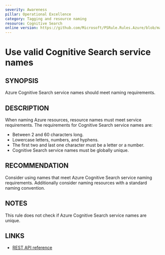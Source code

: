 ```yaml
---
severity: Awareness
pillar: Operational Excellence
category: Tagging and resource naming
resource: Cognitive Search
online version: https://github.com/Microsoft/PSRule.Rules.Azure/blob/main/docs/en/rules/Azure.Search.Name.md
---
```


# Use valid Cognitive Search service names

## SYNOPSIS

Azure Cognitive Search service names should meet naming requirements.

## DESCRIPTION

When naming Azure resources, resource names must meet service requirements.
The requirements for Cognitive Search service names are:

- Between 2 and 60 characters long.
- Lowercase letters, numbers, and hyphens.
- The first two and last one character must be a letter or a number.
- Cognitive Search service names must be globally unique.

## RECOMMENDATION

Consider using names that meet Azure Cognitive Search service naming requirements.
Additionally consider naming resources with a standard naming convention.

## NOTES

This rule does not check if Azure Cognitive Search service names are unique.

## LINKS

- [REST API reference](https://docs.microsoft.com/rest/api/searchmanagement/services/createorupdate)
